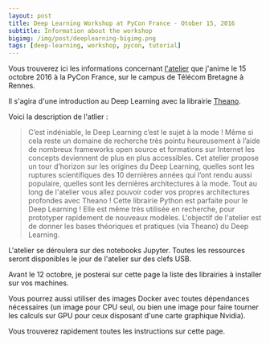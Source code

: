 ```yaml
---
layout: post
title: Deep Learning Workshop at PyCon France - Otober 15, 2016
subtitle: Information about the workshop
bigimg: /img/post/deeplearning-bigimg.png
tags: [deep-learning, workshop, pycon, tutorial]
---
```



Vous trouverez ici les informations concernant <a href="https://2016.pycon.fr/pages/programme.html#Introduction%20au%20Deep%20Learning%20avec%20Theano">l'atelier</a> que j'anime le 15 octobre 2016 à la PyCon France, sur le campus de Télécom Bretagne à Rennes.

Il s'agira d'une introduction au Deep Learning avec la librairie <a href="http://deeplearning.net/software/theano/">Theano</a>.

Voici la description de l'atlier :

>C’est indéniable, le Deep Learning c’est le sujet à la mode ! Même si cela reste un domaine de recherche très pointu heureusement à l’aide de nombreux frameworks open source et formations sur Internet les concepts deviennent de plus en plus accessibles. Cet atelier propose un tour d’horizon sur les origines du Deep Learning, quelles sont les ruptures scientifiques des 10 dernières années qui l’ont rendu aussi populaire, quelles sont les dernières architectures à la mode. Tout au long de l'atelier vous allez pouvoir coder vos propres architectures profondes avec Theano ! Cette librairie Python est parfaite pour le Deep Learning ! Elle est même très utilisée en recherche, pour prototyper rapidement de nouveaux modèles. L'objectif de l'atelier est de donner les bases théoriques et pratiques (via Theano) du Deep Learning.


L'atelier se déroulera sur des notebooks Jupyter. 
Toutes les ressources seront disponibles le jour de l'atelier sur des clefs USB. 


Avant le 12 octobre, je posterai sur cette page la liste des librairies à installer sur vos machines. 

Vous pourrez aussi utiliser des images Docker avec toutes dépendances nécessaires (un image pour CPU seul, ou bien une image pour faire tourner les calculs sur GPU pour ceux disposant d'une carte graphique Nvidia). 

Vous trouverez rapidement toutes les instructions sur cette page.